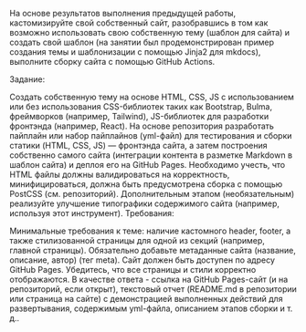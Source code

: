 На основе результатов выполнения предыдущей работы, кастомизируйте свой собственный сайт, разобравшись в том как возможно использовать свою собственную тему (шаблон для сайта) и создать свой шаблон (на занятии был продемонстрирован пример создания темы и шаблонизации с помощью Jinja2 для mkdocs), выполните сборку сайта с помощью GitHub Actions.

Задание:

Создать собственную тему на основе HTML, CSS, JS с использованием или без использования CSS-библиотек таких как Bootstrap, Bulma, фреймворков (например, Tailwind), JS-библиотек для разработки фронтэнда (например, React).
На основе репозитория разработать пайплайн или набор пайплайнов (yml-файл) для тестирования и  сборки статики (HTML, CSS, JS) — фронтэнда сайта, а затем построения собственно самого сайта (интеграции контента в разметке Markdown в шаблон сайта) и деплоя его на GitHub Pages.
Необходимо учесть, что HTML файлы должны валидироваться на корректность, минифицироваться, должна быть предусмотрена сборка с помощью PostCSS (см. репозиторий).
Дополнительным этапом (необязательным) реализуйте улучшение типографики содержимого сайта (например, используя этот инструмент).
Требования:

Минимальные требования к теме: наличие кастомного header, footer, а также стилизованной страницы для одной из секций (например, главной страницы).
Обязательно добавьте метаданные сайта (название, описание, автор) (тег meta).
Сайт должен быть доступен по адресу GitHub Pages. Убедитесь, что все страницы и стили корректно отображаются.
В качестве ответа - ссылка на GitHub Pages-сайт (и на репозиторий, если открыт), текстовый отчет (README.md в репозитории или страница на сайте) с демонстрацией выполненных действий для развертывания, содержимым yml-файла, описанием этапов сборки и т. д..